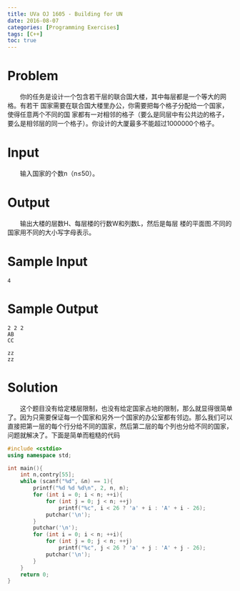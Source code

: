 ```yaml
---
title: UVa OJ 1605 - Building for UN
date: 2016-08-07
categories: [Programming Exercises]
tags: [C++]
toc: true
---
```



# **Problem**
&emsp;&emsp;你的任务是设计一个包含若干层的联合国大楼，其中每层都是一个等大的网格。有若干 国家需要在联合国大楼里办公，你需要把每个格子分配给一个国家，使得任意两个不同的国 家都有一对相邻的格子（要么是同层中有公共边的格子，要么是相邻层的同一个格子）。你设计的大厦最多不能超过1000000个格子。  



<!-- more -->
# **Input**
&emsp;&emsp;输入国家的个数n（n≤50）。  

# **Output**
&emsp;&emsp;输出大楼的层数H、每层楼的行数W和列数L，然后是每层 楼的平面图.不同的国家用不同的大小写字母表示。  

# **Sample Input**
```
4
```
# **Sample Output**
```
2 2 2
AB
CC  

zz
zz
```

# **Solution**
&emsp;&emsp;这个题目没有给定楼层限制，也没有给定国家占地的限制，那么就显得很简单了。因为只需要保证每一个国家和另外一个国家的办公室都有邻边。那么我们可以直接把第一层的每个行分给不同的国家，然后第二层的每个列也分给不同的国家，问题就解决了。下面是简单而粗糙的代码
```C++
#include <cstdio>
using namespace std;

int main(){
	int n,contry[55];
	while (scanf("%d", &n) == 1){
		printf("%d %d %d\n", 2, n, n);
		for (int i = 0; i < n; ++i){
			for (int j = 0; j < n; ++j)
				printf("%c", i < 26 ? 'a' + i : 'A' + i - 26);
			putchar('\n');
		}
		putchar('\n');
		for (int i = 0; i < n; ++i){
			for (int j = 0; j < n; ++j)
				printf("%c", j < 26 ? 'a' + j : 'A' + j - 26);
			putchar('\n');
		}
	}
	return 0;
}
```
